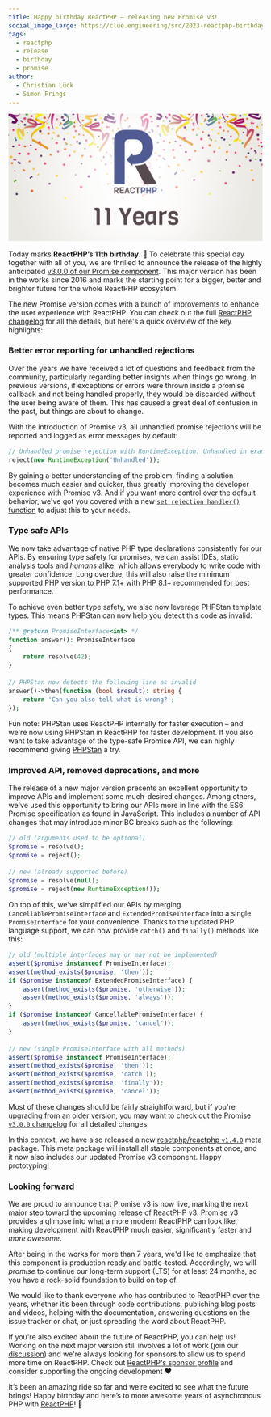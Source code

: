 ```yaml
---
title: Happy birthday ReactPHP – releasing new Promise v3!
social_image_large: https://clue.engineering/src/2023-reactphp-birthday.png
tags:
  - reactphp
  - release
  - birthday
  - promise
author:
  - Christian Lück
  - Simon Frings
---
```


![ReactPHP – 11 years](../src/2023-reactphp-birthday.png)

Today marks **ReactPHP’s 11th birthday**. 🎉 To celebrate this special day together with all of you, we are thrilled to announce the release of the highly anticipated [v3.0.0 of our Promise component](https://reactphp.org/promise/). This major version has been in the works since 2016 and marks the starting point for a bigger, better and brighter future for the whole ReactPHP ecosystem.

The new Promise version comes with a bunch of improvements to enhance the user experience with ReactPHP. You can check out the full [ReactPHP changelog](https://reactphp.org/changelog.html) for all the details, but here's a quick overview of the key highlights:

### Better error reporting for unhandled rejections

Over the years we have received a lot of questions and feedback from the community, particularly regarding better insights when things go wrong. In previous versions, if exceptions or errors were thrown inside a promise callback and not being handled properly, they would be discarded without the user being aware of them. This has caused a great deal of confusion in the past, but things are about to change.

With the introduction of Promise v3, all unhandled promise rejections will be reported and logged as error messages by default:

```php
// Unhandled promise rejection with RuntimeException: Unhandled in example.php:2
reject(new RuntimeException('Unhandled'));
```

By gaining a better understanding of the problem, finding a solution becomes much easier and quicker, thus greatly improving the developer experience with Promise v3. And if you want more control over the default behavior, we've got you covered with a new [`set_rejection_handler()` function](https://reactphp.org/promise/#set_rejection_handler) to adjust this to your needs.

### Type safe APIs

We now take advantage of native PHP type declarations consistently for our APIs. By ensuring type safety for promises, we can assist IDEs, static analysis tools and *humans* alike, which allows everybody to write code with greater confidence. Long overdue, this will also raise the minimum supported PHP version to PHP 7.1+ with PHP 8.1+ recommended for best performance.

To achieve even better type safety, we also now leverage PHPStan template types. This means PHPStan can now help you detect this code as invalid:

```php
/** @return PromiseInterface<int> */
function answer(): PromiseInterface
{
    return resolve(42);
}

// PHPStan now detects the following line as invalid
answer()->then(function (bool $result): string {
    return 'Can you also tell what is wrong?';
});
```

Fun note: PHPStan uses ReactPHP internally for faster execution – and we're now using PHPStan in ReactPHP for faster development. If you also want to take advantage of the type-safe Promise API, we can highly recommend giving [PHPStan](https://phpstan.org/) a try.

### Improved API, removed deprecations, and more

The release of a new major version presents an excellent opportunity to improve APIs and implement some much-desired changes. Among others, we've used this opportunity to bring our APIs more in line with the ES6 Promise specification as found in JavaScript. This includes a number of API changes that may introduce minor BC breaks such as the following:

```php
// old (arguments used to be optional)
$promise = resolve();
$promise = reject();

// new (already supported before)
$promise = resolve(null);
$promise = reject(new RuntimeException());
```

On top of this, we've simplified our APIs by merging `CancellablePromiseInterface` and `ExtendedPromiseInterface` into a single `PromiseInterface` for your convenience. Thanks to the updated PHP language support, we can now provide `catch()` and `finally()` methods like this:

```php
// old (multiple interfaces may or may not be implemented)
assert($promise instanceof PromiseInterface);
assert(method_exists($promise, 'then'));
if ($promise instanceof ExtendedPromiseInterface) {
    assert(method_exists($promise, 'otherwise'));
    assert(method_exists($promise, 'always'));
}
if ($promise instanceof CancellablePromiseInterface) {
    assert(method_exists($promise, 'cancel'));
}

// new (single PromiseInterface with all methods)
assert($promise instanceof PromiseInterface);
assert(method_exists($promise, 'then'));
assert(method_exists($promise, 'catch'));
assert(method_exists($promise, 'finally'));
assert(method_exists($promise, 'cancel'));
```

Most of these changes should be fairly straightforward, but if you're upgrading from an older version, you may want to check out the [Promise `v3.0.0` changelog](https://reactphp.org/promise/changelog.html#300-2023-07-11) for all detailed changes.

In this context, we have also released a new [reactphp/reactphp `v1.4.0`](https://github.com/reactphp/reactphp) meta package. This meta package will install all stable components at once, and it now also includes our updated Promise v3 component. Happy prototyping!

### Looking forward

We are proud to announce that Promise v3 is now live, marking the next major step toward the upcoming release of ReactPHP v3. Promise v3 provides a glimpse into what a more modern ReactPHP can look like, making development with ReactPHP much easier, significantly faster and *more awesome*.

After being in the works for more than 7 years, we'd like to emphasize that this component is production ready and battle-tested. Accordingly, we will *promise* to continue our long-term support (LTS) for at least 24 months, so you have a rock-solid foundation to build on top of.

We would like to thank everyone who has contributed to ReactPHP over the years, whether it’s been through code contributions, publishing blog posts and videos, helping with the documentation, answering questions on the issue tracker or chat, or just spreading the word about ReactPHP.

If you're also excited about the future of ReactPHP, you can help us! Working on the next major version still involves a lot of work (join our [discussion](https://github.com/orgs/reactphp/discussions/481)) and we're always looking for sponsors to allow us to spend more time on ReactPHP. Check out [ReactPHP's sponsor profile](https://github.com/sponsors/reactphp) and consider supporting the ongoing development ❤️

It’s been an amazing ride so far and we’re excited to see what the future brings! Happy birthday and here’s to more awesome years of asynchronous PHP with [ReactPHP](https://reactphp.org/)! 🎉
